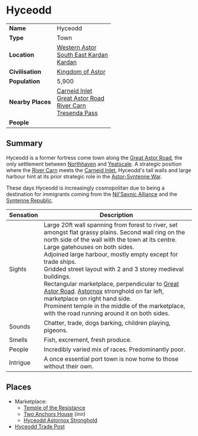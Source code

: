 # Hyceodd

|||
| --- | --- |
| **Name** | Hyceodd | place.4
| **Type** | Town |
| **Location** | [Western Astor](../regions/western-astor.md)<br>[South East Kardan](../regions/south-east-kardan.md)<br>[Kardan](../continents/kardan.md) |
| **Civilisation** | [Kingdom of Astor](../../civilisations/kingdom-of-astor/kingdom-of-astor.md) |
| **Population** | 5,900 |
| **Nearby Places** | [Carneid Inlet](../seas-oceans/carneid-inlet.md)<br>[Great Astor Road](../roads/great-astor-road.md)<br>[River Carn](../rivers-lakes/river-carn.md)<br>[Tresenda Pass](../roads/tresenda-pass.md) |
| **People** | |

## Summary

Hyceodd is a former fortress come town along the [Great Astor Road](../roads/great-astor-road.md), the only settlement between [Northhaven](../cities/northhaven.md) and [Yeatscale](../cities/yeatscale.md). A strategic position where the [River Carn](../rivers-lakes/river-carn.md) meets the [Carneid Inlet](../seas-oceans/carneid-inlet.md), Hyceodd's tall walls and large harbour hint at its prior strategic role in the [Astor-Syntenne War](../../history/events/astor-syntenne-war.md).

These days Hyceodd is increasingly cosmopolitan due to being a destination for immigrants coming from the [Nil'Savnic Alliance](../../civilisations/nilsavnic-alliance/nilsavnic-alliance.md) and the [Syntenne Republic](../../civilisations/syntenne-republic/syntenne-republic.md).

| Sensation | Description |
| ---- | --- |
| Sights | Large 20ft wall spanning from forest to river, set amongst flat grassy plains. Second wall ring on the north side of the wall with the town at its centre. Large gatehouses on both sides.<br>Adjoined large harbour, mostly empty except for trade ships.<br>Gridded street layout with 2 and 3 storey medieval buildings.<br>Rectangular marketplace, perpendicular to [Great Astor Road](../roads/great-astor-road.md). [Astornox](../../organisations/astornox/astornox.md) stronghold on far left, marketplace on right hand side.<br>Prominent temple in the middle of the marketplace, with the road running around it on both sides. |
| Sounds | Chatter, trade, dogs barking, children playing, pigeons. |
| Smells | Fish, excrement, fresh produce. |
| People | Incredibly varied mix of races. Predominantly poor. |
| Intrigue | A once essential port town is now home to those without their own. |

## Places

- Marketplace:
  - [Temple of the Resistance](../buildings/temples/temple-of-the-resistance.md)
  - [Two Anchors House](../buildings/inns-taverns/two-anchors-house.md) (inn)
  - [Hyceodd Astornox Stronghold](../strongholds/hyceodd-astornox-stronghold.md)
- [Hyceodd Trade Post](../buildings/stables/hyceodd-trade-post.md)

